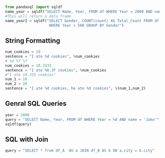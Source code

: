 ```python
from pandasql import sqldf
name_year = sqldf("SELECT Name, Year, FROM df WHERE Year = 2000 AND name = 'Jake'")
#This will return a data frame
name_year2 = sqldf("SELECT Gender, COUNT(count) AS Total_Count FROM df \
                    WHERE Year > 500 GROUP BY Gender")
```

String Formatting 
------------------

```python
num_cookies = 10 
sentence = "I ate %d cookies", %num_cookies
# %d %f %f 
num_cookies = 10.3333
sentence = "I ate %0.3f cookies", %num_cookies
#"I ate 10.333 cookies"
num_1 = 10
num_2 = 20
sentence = "I ate %d cookies, he ate %d cookies", %(num_1,num_2)
```

Genral SQL Queries 
-------------------

```python
year = 2000
query = "SELECT Name, Year, FROM df WHERE Year = %d AND name = 'Jake'" %year
sqldf(query)
```

SQL with Join
-------------

```python
query = "SELECT * from df_A  AS a JOIN df_B AS b ON a.city = b.city"
```

